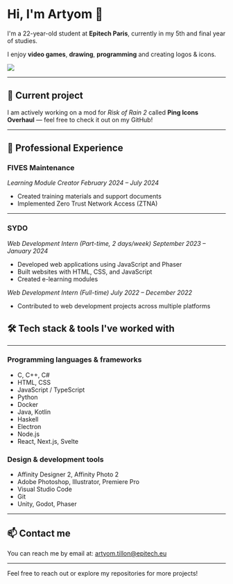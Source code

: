 # Hi, I'm Artyom 👋

I'm a 22-year-old student at **Epitech Paris**, currently in my 5th and final year of studies.

I enjoy **video games**, **drawing**, **programming** and creating logos & icons.

<p align = "left">
  <img src = "https://github-readme-stats.vercel.app/api?username=NotAJunkie2&show_icons=true&theme=merko&line_height=27">
</p>

---

## 🚀 Current project
I am actively working on a mod for *Risk of Rain 2* called **Ping Icons Overhaul** — feel free to check it out on my GitHub!

---

## 💼 Professional Experience

### FIVES Maintenance
*Learning Module Creator*
_February 2024 – July 2024_
- Created training materials and support documents
- Implemented Zero Trust Network Access (ZTNA)

---

### SYDO
*Web Development Intern (Part-time, 2 days/week)*
_September 2023 – January 2024_
- Developed web applications using JavaScript and Phaser
- Built websites with HTML, CSS, and JavaScript
- Created e-learning modules

*Web Development Intern (Full-time)*
_July 2022 – December 2022_
- Contributed to web development projects across multiple platforms

## 🛠️ Tech stack & tools I've worked with

---

### Programming languages & frameworks
- C, C++, C#
- HTML, CSS
- JavaScript / TypeScript
- Python
- Docker
- Java, Kotlin
- Haskell
- Electron
- Node.js
- React, Next.js, Svelte

### Design & development tools
- Affinity Designer 2, Affinity Photo 2
- Adobe Photoshop, Illustrator, Premiere Pro
- Visual Studio Code
- Git
- Unity, Godot, Phaser

---

## 📫 Contact me

You can reach me by email at:
[artyom.tillon@epitech.eu](mailto:artyom.tillon@epitech.eu)

---

Feel free to reach out or explore my repositories for more projects!
